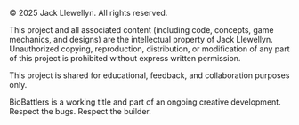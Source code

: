 © 2025 Jack Llewellyn. All rights reserved.

This project and all associated content (including code, concepts, game mechanics, and designs) are the intellectual property of Jack Llewellyn. Unauthorized copying, reproduction, distribution, or modification of any part of this project is prohibited without express written permission.

This project is shared for educational, feedback, and collaboration purposes only.

BioBattlers is a working title and part of an ongoing creative development. Respect the bugs. Respect the builder.
